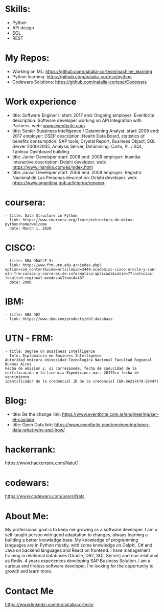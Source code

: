 # Skills:

 - Python
 - API design
 - SQL
 - REST
 
# My Repos:
 - Working on ML: https://github.com/natalia-cortese/machine_learning
 - Python learning: https://github.com/natalia-cortese/python
 - Codewars Solutions: https://github.com/natalia-cortese/Codewars

# Work experience

 - title: Software Enginer II
   start: 2017
   end: Ongoing
   employer: Eventbrite
   description: Software developer working on API Integration with Partners. 
   web: www.eventbrite.com
 - title: Senior Bussiness Intelligence / Datamining Analyst.
   start: 2009
   end: 2017
   employer: OSEP
   description: Health Data Board, statistics of benefits consumption. SAP tools, Crystal Report, Business Object, SQL Server 2000/2005, Analysis Server, Datamining. Carto, PL / SQL, Tableau Dashboard building.
 - title: Junior Developer
   start: 2008
   end: 2008
   employer: Inamika Interactive
   description: Delphi developer.
   web: https://www.inamika.com/es/index.html
 - title: Junior Developer
   start: 2006
   end: 2008
   employer: Registro Nacional de Las Personas
   description: Delphi developer.
   web: https://www.argentina.gob.ar/interior/renaper

# coursera:

    - title: Data Structure in Python
      link: https://www.coursera.org/learn/estructura-de-datos-python/home/welcome
      date: March 1, 2020

# CISCO:

    - title: DBA ORACLE 9i
      link: http://www.frm.utn.edu.ar/index.php?option=com_content&view=article&id=3449:academias-cisco-oracle-y-sun-utn-frm-cursos-y-carreras-de-informatica-aplicada&catid=77:noticias-facultad-regional-mendoza&Itemid=487
      date: 2008
# IBM:

    - title: DBA DB2
      link: https://www.ibm.com/products/db2-database
      
# UTN - FRM: 

    - title: Degree on Bussiness Intelligence
      Info: Diplomatura en Business Intelligence
    Autoridad emisora Univesidad Tecnologica Nacional Facultad Regional Buenos Aires
    Fecha de emisión y, si corresponde, fecha de caducidad de la certificación o la licencia Expedición: mar. 2017Sin fecha de vencimiento
    Identificador de la credencial ID de la credencial CER-BA217K79-204477
      
# Blog:
   - title: Be the change
     link: <url> https://www.eventbrite.com.ar/engineering/ser-el-cambio/ </url>
   - title: Open Data
     link: https://www.eventbrite.com/engineering/open-data-what-why-and-how/

# hackerrank:
   https://www.hackerrank.com/NatuC
# codewars:
   https://www.codewars.com/users/Nats

# About Me:
  My professional goal is to keep me growing as a software developer. I am a self-taught person with good adaptation to changes, always learning a building a better knowledge base.
  My knowledge of programming languages are in Python mostly, with some knowledge on Delphi, C# and Java on backend languages and React on frontend.
  I have management training in relational databases (Oracle, DB2, SQL Server) and non relational as Redis.
  4 years experiences developing SAP Business Solution.
  I am a curious and tireless software developer, I'm looking for the opportunity to growth and learn more. 

# Contact Me
https://www.linkedin.com/in/nataliacortese/
